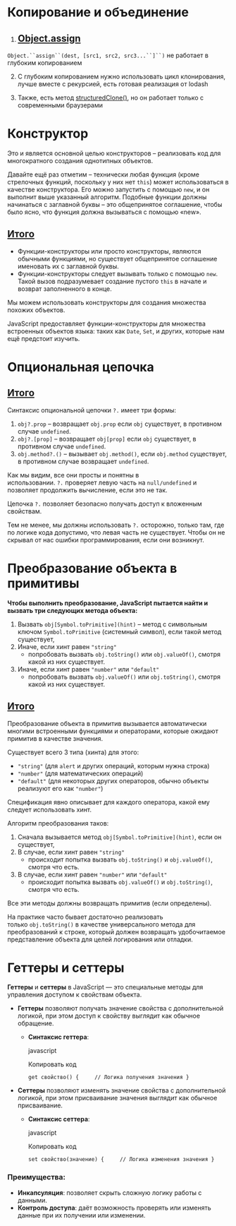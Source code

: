 # Копирование и объединение 
1. ## [Object.assign](https://learn.javascript.ru/object-copy#cloning-and-merging-object-assign)
`Object.``assign``(dest, [src1, src2, src3...``]``)` не работает в глубоким копированием

2. С глубоким копированием нужно использовать цикл клонирования, лучше вместе с рекурсией, есть готовая реализация от lodash

3. Также, есть метод [structuredClone()](https://developer.mozilla.org/en-US/docs/Web/API/structuredClone), но он работает только с современными браузерами


# Конструктор


Это и является основной целью конструкторов – реализовать код для многократного создания однотипных объектов.

Давайте ещё раз отметим – технически любая функция (кроме стрелочных функций, поскольку у них нет `this`) может использоваться в качестве конструктора. Его можно запустить с помощью `new`, и он выполнит выше указанный алгоритм. Подобные функции должны начинаться с заглавной буквы – это общепринятое соглашение, чтобы было ясно, что функция должна вызываться с помощью «new».
## [Итого](https://learn.javascript.ru/constructor-new#itogo)

- Функции-конструкторы или просто конструкторы, являются обычными функциями, но существует общепринятое соглашение именовать их с заглавной буквы.
- Функции-конструкторы следует вызывать только с помощью `new`. Такой вызов подразумевает создание пустого `this` в начале и возврат заполненного в конце.

Мы можем использовать конструкторы для создания множества похожих объектов.

JavaScript предоставляет функции-конструкторы для множества встроенных объектов языка: таких как `Date`, `Set`, и других, которые нам ещё предстоит изучить.

# Опциональная цепочка
## [Итого](https://learn.javascript.ru/optional-chaining#itogo)

Синтаксис опциональной цепочки `?.` имеет три формы:

1. `obj?.prop` – возвращает `obj.prop` если `obj` существует, в противном случае `undefined`.
2. `obj?.[prop]` – возвращает `obj[prop]` если `obj` существует, в противном случае `undefined`.
3. `obj.method?.()` – вызывает `obj.method()`, если `obj.method` существует, в противном случае возвращает `undefined`.

Как мы видим, все они просты и понятны в использовании. `?.` проверяет левую часть на `null/undefined` и позволяет продолжить вычисление, если это не так.

Цепочка `?.` позволяет безопасно получать доступ к вложенным свойствам.

Тем не менее, мы должны использовать `?.` осторожно, только там, где по логике кода допустимо, что левая часть не существует. Чтобы он не скрывал от нас ошибки программирования, если они возникнут.


# Преобразование объекта в примитивы
**Чтобы выполнить преобразование, JavaScript пытается найти и вызвать три следующих метода объекта:**

1. Вызвать `obj[Symbol.toPrimitive](hint)` – метод с символьным ключом `Symbol.toPrimitive` (системный символ), если такой метод существует,
2. Иначе, если хинт равен `"string"`
    - попробовать вызвать `obj.toString()` или `obj.valueOf()`, смотря какой из них существует.
3. Иначе, если хинт равен `"number"` или `"default"`
    - попробовать вызвать `obj.valueOf()` или `obj.toString()`, смотря какой из них существует.
## [Итого](https://learn.javascript.ru/object-toprimitive#itogo)

Преобразование объекта в примитив вызывается автоматически многими встроенными функциями и операторами, которые ожидают примитив в качестве значения.

Существует всего 3 типа (хинта) для этого:

- `"string"` (для `alert` и других операций, которым нужна строка)
- `"number"` (для математических операций)
- `"default"` (для некоторых других операторов, обычно объекты реализуют его как `"number"`)

Спецификация явно описывает для каждого оператора, какой ему следует использовать хинт.

Алгоритм преобразования таков:

1. Сначала вызывается метод `obj[Symbol.toPrimitive](hint)`, если он существует,
2. В случае, если хинт равен `"string"`
    - происходит попытка вызвать `obj.toString()` и `obj.valueOf()`, смотря что есть.
3. В случае, если хинт равен `"number"` или `"default"`
    - происходит попытка вызвать `obj.valueOf()` и `obj.toString()`, смотря что есть.

Все эти методы должны возвращать примитив (если определены).

На практике часто бывает достаточно реализовать только `obj.toString()` в качестве универсального метода для преобразований к строке, который должен возвращать удобочитаемое представление объекта для целей логирования или отладки.


# Геттеры и сеттеры
**Геттеры** и **сеттеры** в JavaScript — это специальные методы для управления доступом к свойствам объекта.

- **Геттеры** позволяют получать значение свойства с дополнительной логикой, при этом доступ к свойству выглядит как обычное обращение.
    
    - **Синтаксис геттера**:
        
        javascript
        
        Копировать код
        
        `get свойство() {     // Логика получения значения }`
        
- **Сеттеры** позволяют изменять значение свойства с дополнительной логикой, при этом присваивание значения выглядит как обычное присваивание.
    
    - **Синтаксис сеттера**:
        
        javascript
        
        Копировать код
        
        `set свойство(значение) {     // Логика изменения значения }`
        

### Преимущества:

- **Инкапсуляция**: позволяет скрыть сложную логику работы с данными.
- **Контроль доступа**: даёт возможность проверять или изменять данные при их получении или изменении.
